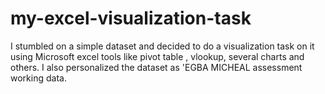 # my-excel-visualization-task
I stumbled on a simple dataset and decided to do a visualization task on it using Microsoft excel tools like pivot table , vlookup, several charts and others. I also personalized the dataset as 'EGBA MICHEAL assessment working data. 
